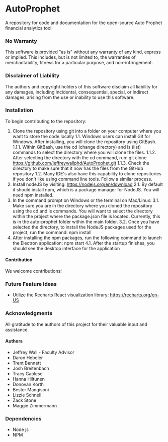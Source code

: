 # AutoProphet
A repository for code and documentation for the open-source Auto Prophet financial analytics tool

### No Warranty
This software is provided "as is" without any warranty of any kind, express or implied. This includes, but is not limited to, the warranties of merchantability, fitness for a particular purpose, and non-infringement.

### Disclaimer of Liability
The authors and copyright holders of this software disclaim all liability for any damages, including incidental, consequential, special, or indirect damages, arising from the use or inability to use this software.

### Installation
To begin contributing to the repository:

1. Clone the repository using git into a folder on your computer where you want to store the code locally
   1.1. Windows users can install Git for Windows. After installing, you will clone the repository using GitBash.
      1.1.1. Within GitBash, use the cd (change directory) and ls (list) commands to select the directory where you will clone the files.
      1.1.2. After selecting the directory with the cd command, run: git clone https://github.com/jeffreywallphd/AutoProphet.git
      1.1.3. Check the directory to make sure that it now has the files from the GitHub repository
   1.2. Many IDE's also have this capability to clone repositories if you don't like using command line tools. Follow a similar process. 
2. Install nodeJS by visiting: https://nodejs.org/en/download
   2.1. By default it should install npm, which is a package manager for NodeJS. You will need npm installed.
3. In the command prompt on Windows or the terminal on Mac/Linux:
   3.1. Make sure you are in the directory where you cloned the repository using the cd and ls commands. You will want to select the directory within the project where the package.json file is located. Currently, this is in the auto-prophet folder within the main folder.
   3.2. Once you have selected the directory, to install the NodeJS packages used for the project, run the command: npm install
4. After installing the npm packages, run the following command to launch the Electron application: npm start
   4.1. After the startup finishes, you should see the desktop interface for the application 

#### Contribution
We welcome contributions!

### Future Feature Ideas
* Utilize the Recharts React visualization library: https://recharts.org/en-US

### Acknowledgments
All gratitude to the authors of this project for their valuable input and assistance.

#### Authors
* Jeffrey Wall - Faculty Advisor
* Daron Hebeler
* Trent Bennett
* Josh Breitenbach
* Tracy Gaolese
* Hanna Hiltunen
* Donovan Korth
* Bester Mangisoni
* Lizzie Schnell
* Zack Stone
* Maggie Zimmermann

### Dependencies
* Node js
* NPM



